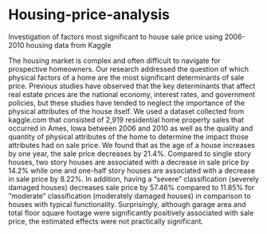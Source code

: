 # Housing-price-analysis
Investigation of factors most significant to house sale price using 2006-2010 housing data from Kaggle

The housing market is complex and often difficult to navigate for prospective homeowners. Our research addressed the question of which physical factors of a home are the most significant determinants of sale price. Previous studies have observed that the key determinants that affect real estate prices are the national economy, interest rates, and government policies, but these studies have tended to neglect the importance of the physical attributes of the house itself. We used a dataset collected from kaggle.com that consisted of 2,919 residential home property sales that occurred in Ames, Iowa between 2006 and 2010 as well as the quality and quantity of physical attributes of the home to determine the impact those attributes had on sale price.  We found that as the age of a house increases by one year, the sale price decreases by 21.4%. Compared to single story houses, two story houses are associated with a decrease in sale price by 14.2% while one and one-half story houses are associated with a decrease in sale price by 8.22%. In addition, having a “severe” classification (severely damaged houses) decreases sale price by 57.46% compared to 11.85% for “moderate” classification (moderately damaged houses) in comparison to houses with typical functionality. Surprisingly, although garage area and total floor square footage were significantly positively associated with sale price, the estimated effects were not practically significant.
